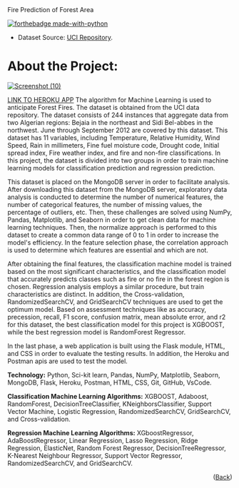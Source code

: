 <div id="top">Fire Prediction of Forest Area</div>

[![forthebadge made-with-python](http://ForTheBadge.com/images/badges/made-with-python.svg)](https://www.python.org/)

* Dataset Source: [UCI Repository](https://archive.ics.uci.edu/ml/datasets/Algerian+Forest+Fires+Dataset++#).

# About the Project:

[![Screenshot (10)](https://user-images.githubusercontent.com/97881558/171418344-52e4b748-069c-4731-a37f-7788a3db02db.png)
](https://forest-fire-predictionv1.herokuapp.com/)

[LINK TO HEROKU APP](https://forest-fire-predictionv1.herokuapp.com/)
The algorithm for Machine Learning is used to anticipate Forest Fires. The dataset is obtained from the UCI data repository. The dataset consists of 244 instances that aggregate data from two Algerian regions: Bejaia in the northeast and Sidi Bel-abbes in the northwest. June through September 2012 are covered by this dataset. This dataset has 11 variables, including Temperature, Relative Humidity, Wind Speed, Rain in millimeters, Fine fuel moisture code, Drought code, Initial spread index, Fire weather index, and fire and non-fire classifications. In this project, the dataset is divided into two groups in order to train machine learning models for classification prediction and regression prediction.

This dataset is placed on the MongoDB server in order to facilitate analysis. After downloading this dataset from the MongoDB server, exploratory data analysis is conducted to determine the number of numerical features, the number of categorical features, the number of missing values, the percentage of outliers, etc. Then, these challenges are solved using NumPy, Pandas, Matplotlib, and Seaborn in order to get clean data for machine learning techniques. Then, the normalize approach is performed to this dataset to create a common data range of 0 to 1 in order to increase the model's efficiency. In the feature selection phase, the correlation approach is used to determine which features are essential and which are not.

After obtaining the final features, the classification machine model is trained based on the most significant characteristics, and the classification model that accurately predicts classes such as fire or no fire in the forest region is chosen. Regression analysis employs a similar procedure, but train characteristics are distinct. In addition, the Cross-validation, RandomizedSearchCV, and GridSearchCV techniques are used to get the optimum model. Based on assessment techniques like as accuracy, precession, recall, F1 score, confusion matrix, mean absolute error, and r2 for this dataset, the best classification model for this project is XGBOOST, while the best regression model is RandomForest Regressor.

In the last phase, a web application is built using the Flask module, HTML, and CSS in order to evaluate the testing results. In addition, the Heroku and Postman apis are used to test the model.

  
**Technology:** Python, Sci-kit learn, Pandas, NumPy, Matplotlib, Seaborn, MongoDB, Flask, Heroku, Postman, HTML, CSS, Git, GitHub, VsCode.

**Classification Machine Learning Algorithms:** XGBOOST, Adaboost, RandomForest, DecisionTreeClassifier, KNeighborsClassifier, Support Vector Machine, Logistic Regression, RandomizedSearchCV, GridSearchCV, and Cross-validation.

**Regression Machine Learning Algorithms:** XGboostRegressor, AdaBoostRegressor, Linear Regression, Lasso Regression, Ridge Regression, ElasticNet, Random Forest Regressor, DecisionTreeRegressor, K-Nearest Neighbour Regressor, Support Vector Regressor, RandomizedSearchCV, and GridSearchCV.

<!--contact-->
[reach_linkedin]: https://www.linkedin.com/in/hossainsanowar/
[reach_gmail]: md.sanowar21@gmail.com

<p align="right">(<a href="#top">Back</a>)</p>
